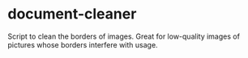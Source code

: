 # document-cleaner
Script to clean the borders of images. Great for low-quality images of pictures whose borders interfere with usage.
